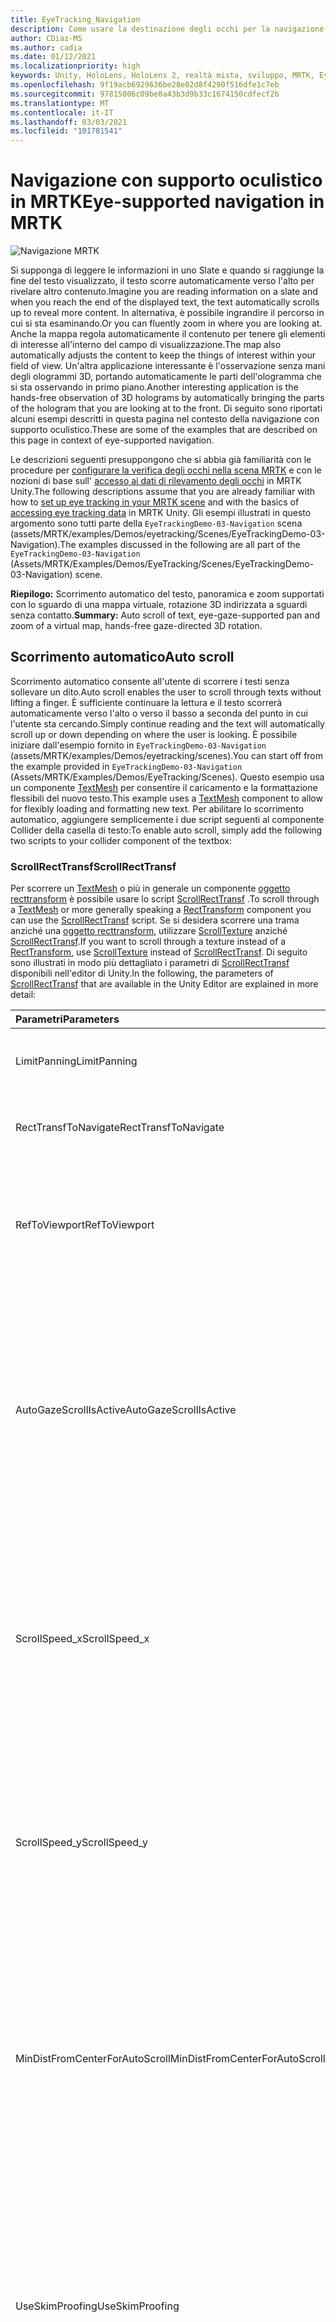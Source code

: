 ```yaml
---
title: EyeTracking_Navigation
description: Come usare la destinazione degli occhi per la navigazione in MRTK
author: CDiaz-MS
ms.author: cadia
ms.date: 01/12/2021
ms.localizationpriority: high
keywords: Unity, HoloLens, HoloLens 2, realtà mista, sviluppo, MRTK, EyeTracking,
ms.openlocfilehash: 9f19acb6929636be28e02d8f4290f516dfe1c7eb
ms.sourcegitcommit: 97815006c09be0a43b3d9b33c1674150cdfecf2b
ms.translationtype: MT
ms.contentlocale: it-IT
ms.lasthandoff: 03/03/2021
ms.locfileid: "101781541"
---
```

# <a name="eye-supported-navigation-in-mrtk"></a><span data-ttu-id="098f4-104">Navigazione con supporto oculistico in MRTK</span><span class="sxs-lookup"><span data-stu-id="098f4-104">Eye-supported navigation in MRTK</span></span>

![Navigazione MRTK](../images/eye-tracking/mrtk_et_navigation.png)

<span data-ttu-id="098f4-106">Si supponga di leggere le informazioni in uno Slate e quando si raggiunge la fine del testo visualizzato, il testo scorre automaticamente verso l'alto per rivelare altro contenuto.</span><span class="sxs-lookup"><span data-stu-id="098f4-106">Imagine you are reading information on a slate and when you reach the end of the displayed text, the text automatically scrolls up to reveal more content.</span></span> <span data-ttu-id="098f4-107">In alternativa, è possibile ingrandire il percorso in cui si sta esaminando.</span><span class="sxs-lookup"><span data-stu-id="098f4-107">Or you can fluently zoom in where you are looking at.</span></span> <span data-ttu-id="098f4-108">Anche la mappa regola automaticamente il contenuto per tenere gli elementi di interesse all'interno del campo di visualizzazione.</span><span class="sxs-lookup"><span data-stu-id="098f4-108">The map also automatically adjusts the content to keep the things of interest within your field of view.</span></span> <span data-ttu-id="098f4-109">Un'altra applicazione interessante è l'osservazione senza mani degli ologrammi 3D, portando automaticamente le parti dell'ologramma che si sta osservando in primo piano.</span><span class="sxs-lookup"><span data-stu-id="098f4-109">Another interesting application is the hands-free observation of 3D holograms by automatically bringing the parts of the hologram that you are looking at to the front.</span></span> <span data-ttu-id="098f4-110">Di seguito sono riportati alcuni esempi descritti in questa pagina nel contesto della navigazione con supporto oculistico.</span><span class="sxs-lookup"><span data-stu-id="098f4-110">These are some of the examples that are described on this page in context of eye-supported navigation.</span></span>

<span data-ttu-id="098f4-111">Le descrizioni seguenti presuppongono che si abbia già familiarità con le procedure per [configurare la verifica degli occhi nella scena MRTK](EyeTracking_BasicSetup.md) e con le nozioni di base sull' [accesso ai dati di rilevamento degli occhi](EyeTracking_TargetSelection.md) in MRTK Unity.</span><span class="sxs-lookup"><span data-stu-id="098f4-111">The following descriptions assume that you are already familiar with how to [set up eye tracking in your MRTK scene](EyeTracking_BasicSetup.md) and with the basics of [accessing eye tracking data](EyeTracking_TargetSelection.md) in MRTK Unity.</span></span>
<span data-ttu-id="098f4-112">Gli esempi illustrati in questo argomento sono tutti parte della `EyeTrackingDemo-03-Navigation` scena (assets/MRTK/examples/Demos/eyetracking/Scenes/EyeTrackingDemo-03-Navigation).</span><span class="sxs-lookup"><span data-stu-id="098f4-112">The examples discussed in the following are all part of the `EyeTrackingDemo-03-Navigation` (Assets/MRTK/Examples/Demos/EyeTracking/Scenes/EyeTrackingDemo-03-Navigation) scene.</span></span>

<span data-ttu-id="098f4-113">**Riepilogo:** Scorrimento automatico del testo, panoramica e zoom supportati con lo sguardo di una mappa virtuale, rotazione 3D indirizzata a sguardi senza contatto.</span><span class="sxs-lookup"><span data-stu-id="098f4-113">**Summary:** Auto scroll of text, eye-gaze-supported pan and zoom of a virtual map, hands-free gaze-directed 3D rotation.</span></span>

## <a name="auto-scroll"></a><span data-ttu-id="098f4-114">Scorrimento automatico</span><span class="sxs-lookup"><span data-stu-id="098f4-114">Auto scroll</span></span>

<span data-ttu-id="098f4-115">Scorrimento automatico consente all'utente di scorrere i testi senza sollevare un dito.</span><span class="sxs-lookup"><span data-stu-id="098f4-115">Auto scroll enables the user to scroll through texts without lifting a finger.</span></span>
<span data-ttu-id="098f4-116">È sufficiente continuare la lettura e il testo scorrerà automaticamente verso l'alto o verso il basso a seconda del punto in cui l'utente sta cercando.</span><span class="sxs-lookup"><span data-stu-id="098f4-116">Simply continue reading and the text will automatically scroll up or down depending on where the user is looking.</span></span>
<span data-ttu-id="098f4-117">È possibile iniziare dall'esempio fornito in `EyeTrackingDemo-03-Navigation` (assets/MRTK/examples/Demos/eyetracking/scenes).</span><span class="sxs-lookup"><span data-stu-id="098f4-117">You can start off from the example provided in `EyeTrackingDemo-03-Navigation` (Assets/MRTK/Examples/Demos/EyeTracking/Scenes).</span></span>
<span data-ttu-id="098f4-118">Questo esempio usa un componente [TextMesh](https://docs.unity3d.com/ScriptReference/TextMesh.html) per consentire il caricamento e la formattazione flessibili del nuovo testo.</span><span class="sxs-lookup"><span data-stu-id="098f4-118">This example uses a [TextMesh](https://docs.unity3d.com/ScriptReference/TextMesh.html) component to allow for flexibly loading and formatting new text.</span></span>
<span data-ttu-id="098f4-119">Per abilitare lo scorrimento automatico, aggiungere semplicemente i due script seguenti al componente Collider della casella di testo:</span><span class="sxs-lookup"><span data-stu-id="098f4-119">To enable auto scroll, simply add the following two scripts to your collider component of the textbox:</span></span>

### <a name="scrollrecttransf"></a><span data-ttu-id="098f4-120">ScrollRectTransf</span><span class="sxs-lookup"><span data-stu-id="098f4-120">ScrollRectTransf</span></span>

<span data-ttu-id="098f4-121">Per scorrere un [TextMesh](https://docs.unity3d.com/ScriptReference/TextMesh.html) o più in generale un componente [oggetto recttransform](https://docs.unity3d.com/ScriptReference/RectTransform.html) è possibile usare lo script [ScrollRectTransf](xref:Microsoft.MixedReality.Toolkit.Examples.Demos.EyeTracking.ScrollRectTransf) .</span><span class="sxs-lookup"><span data-stu-id="098f4-121">To scroll through a [TextMesh](https://docs.unity3d.com/ScriptReference/TextMesh.html) or more generally speaking a [RectTransform](https://docs.unity3d.com/ScriptReference/RectTransform.html) component you can use the [ScrollRectTransf](xref:Microsoft.MixedReality.Toolkit.Examples.Demos.EyeTracking.ScrollRectTransf) script.</span></span>
<span data-ttu-id="098f4-122">Se si desidera scorrere una trama anziché una [oggetto recttransform](https://docs.unity3d.com/ScriptReference/RectTransform.html), utilizzare [ScrollTexture](xref:Microsoft.MixedReality.Toolkit.Examples.Demos.EyeTracking.ScrollTexture) anziché [ScrollRectTransf](xref:Microsoft.MixedReality.Toolkit.Examples.Demos.EyeTracking.ScrollRectTransf).</span><span class="sxs-lookup"><span data-stu-id="098f4-122">If you want to scroll through a texture instead of a [RectTransform](https://docs.unity3d.com/ScriptReference/RectTransform.html), use [ScrollTexture](xref:Microsoft.MixedReality.Toolkit.Examples.Demos.EyeTracking.ScrollTexture) instead of [ScrollRectTransf](xref:Microsoft.MixedReality.Toolkit.Examples.Demos.EyeTracking.ScrollRectTransf).</span></span>
<span data-ttu-id="098f4-123">Di seguito sono illustrati in modo più dettagliato i parametri di [ScrollRectTransf](xref:Microsoft.MixedReality.Toolkit.Examples.Demos.EyeTracking.ScrollRectTransf) disponibili nell'editor di Unity.</span><span class="sxs-lookup"><span data-stu-id="098f4-123">In the following, the parameters of [ScrollRectTransf](xref:Microsoft.MixedReality.Toolkit.Examples.Demos.EyeTracking.ScrollRectTransf) that are available in the Unity Editor are explained in more detail:</span></span>

<span data-ttu-id="098f4-124">Parametri</span><span class="sxs-lookup"><span data-stu-id="098f4-124">Parameters</span></span> | <span data-ttu-id="098f4-125">Descrizione</span><span class="sxs-lookup"><span data-stu-id="098f4-125">Description</span></span>
:---- | :----
<span data-ttu-id="098f4-126">LimitPanning</span><span class="sxs-lookup"><span data-stu-id="098f4-126">LimitPanning</span></span> | <span data-ttu-id="098f4-127">Se abilitata, arresterà il contenuto scorrevole al limite.</span><span class="sxs-lookup"><span data-stu-id="098f4-127">If enabled, will stop the scrollable content at its boundary.</span></span>
<span data-ttu-id="098f4-128">RectTransfToNavigate</span><span class="sxs-lookup"><span data-stu-id="098f4-128">RectTransfToNavigate</span></span> | <span data-ttu-id="098f4-129">Riferimento al [oggetto recttransform](https://docs.unity3d.com/ScriptReference/RectTransform.html) di scorrimento.</span><span class="sxs-lookup"><span data-stu-id="098f4-129">Reference to the [RectTransform](https://docs.unity3d.com/ScriptReference/RectTransform.html) to scroll in.</span></span>
<span data-ttu-id="098f4-130">RefToViewport</span><span class="sxs-lookup"><span data-stu-id="098f4-130">RefToViewport</span></span> | <span data-ttu-id="098f4-131">Riferimento al [oggetto recttransform](https://docs.unity3d.com/ScriptReference/RectTransform.html) padre del contenuto scorrevole per determinare l'offset e il limite corretti.</span><span class="sxs-lookup"><span data-stu-id="098f4-131">Reference to the parent [RectTransform](https://docs.unity3d.com/ScriptReference/RectTransform.html) of the scrollable content to determine the correct offset and boundary.</span></span>
<span data-ttu-id="098f4-132">AutoGazeScrollIsActive</span><span class="sxs-lookup"><span data-stu-id="098f4-132">AutoGazeScrollIsActive</span></span> | <span data-ttu-id="098f4-133">Se abilitata, il testo scorrerà automaticamente se l'utente esamina un' *area attiva* (ad esempio, la parte superiore e inferiore del pannello di scorrimento se la velocità di scorrimento verticale non è zero).</span><span class="sxs-lookup"><span data-stu-id="098f4-133">If enabled, the text will automatically scroll if the user looks at an *active region* (e.g., the top and bottom part of your scroll panel if the vertical scroll speed is not zero).</span></span>
<span data-ttu-id="098f4-134">ScrollSpeed_x</span><span class="sxs-lookup"><span data-stu-id="098f4-134">ScrollSpeed_x</span></span> | <span data-ttu-id="098f4-135">Se il valore è impostato su un valore diverso da zero, verrà abilitato lo scorrimento orizzontale.</span><span class="sxs-lookup"><span data-stu-id="098f4-135">If set to a value unequal to zero, horizontal scroll will be enabled.</span></span> <span data-ttu-id="098f4-136">I valori negativi indicano una modifica nella direzione di scorrimento, da sinistra a destra rispetto a destra a sinistra.</span><span class="sxs-lookup"><span data-stu-id="098f4-136">Negative values mean a change in scroll direction: Left to right vs. right to left.</span></span>
<span data-ttu-id="098f4-137">ScrollSpeed_y</span><span class="sxs-lookup"><span data-stu-id="098f4-137">ScrollSpeed_y</span></span> | <span data-ttu-id="098f4-138">Se il valore è impostato su un valore diverso da zero, verrà abilitato lo scorrimento verticale.</span><span class="sxs-lookup"><span data-stu-id="098f4-138">If set to a value unequal to zero, vertical scroll will be enabled.</span></span> <span data-ttu-id="098f4-139">I valori negativi indicano una modifica nella direzione di scorrimento: fino a verso il basso e verso l'alto.</span><span class="sxs-lookup"><span data-stu-id="098f4-139">Negative values mean a change in scroll direction:  Up to down vs. down to up.</span></span>
<span data-ttu-id="098f4-140">MinDistFromCenterForAutoScroll</span><span class="sxs-lookup"><span data-stu-id="098f4-140">MinDistFromCenterForAutoScroll</span></span> | <span data-ttu-id="098f4-141">Distanza minima normalizzata in x e y dal centro della casella di hit della destinazione (0,0) per scorrere.</span><span class="sxs-lookup"><span data-stu-id="098f4-141">Normalized minimal distance in x and y from center of the target's hit box (0, 0) to scroll.</span></span> <span data-ttu-id="098f4-142">Pertanto, i valori devono essere compresi tra 0 (scorrimento sempre) e 0,5 (nessun scorrimento).</span><span class="sxs-lookup"><span data-stu-id="098f4-142">Thus, values must range between 0 (always scroll) and 0.5 (no scroll).</span></span>
<span data-ttu-id="098f4-143">UseSkimProofing</span><span class="sxs-lookup"><span data-stu-id="098f4-143">UseSkimProofing</span></span> | <span data-ttu-id="098f4-144">Se abilitata, impedisce spostamenti improvvisi di scorrimento quando si esamina rapidamente.</span><span class="sxs-lookup"><span data-stu-id="098f4-144">If enabled, it prevents sudden scroll movements when quickly looking around.</span></span> <span data-ttu-id="098f4-145">In questo modo lo scorrimento potrebbe essere meno sensibile.</span><span class="sxs-lookup"><span data-stu-id="098f4-145">This may make scrolling feel less responsive though.</span></span> <span data-ttu-id="098f4-146">Può essere ottimizzato con il valore *SkimProofUpdateSpeed* .</span><span class="sxs-lookup"><span data-stu-id="098f4-146">It can be tuned with the *SkimProofUpdateSpeed* value.</span></span>
<span data-ttu-id="098f4-147">SkimProofUpdateSpeed</span><span class="sxs-lookup"><span data-stu-id="098f4-147">SkimProofUpdateSpeed</span></span> | <span data-ttu-id="098f4-148">Più basso è il valore, più lento sarà la velocità di scorrimento dopo lo skimming.</span><span class="sxs-lookup"><span data-stu-id="098f4-148">The lower the value, the slower the scrolling will speed up after skimming.</span></span> <span data-ttu-id="098f4-149">Valore consigliato: 5.</span><span class="sxs-lookup"><span data-stu-id="098f4-149">Recommended value: 5.</span></span>

![Configurazione di scorrimento con supporto oculistico in Unity](../images/eye-tracking/mrtk_et_nav_scroll.jpg)

### <a name="eyetrackingtarget"></a><span data-ttu-id="098f4-151">EyeTrackingTarget</span><span class="sxs-lookup"><span data-stu-id="098f4-151">EyeTrackingTarget</span></span>

<span data-ttu-id="098f4-152">Il fissaggio del componente _EyeTrackingTarget_ consente di gestire in modo flessibile gli eventi correlati agli sguardi.</span><span class="sxs-lookup"><span data-stu-id="098f4-152">Attaching the _EyeTrackingTarget_ component allows for flexibly handle eye-gaze-related events.</span></span>
<span data-ttu-id="098f4-153">Nell'esempio Scroll viene illustrato lo scorrimento del testo che inizia quando l'utente *osserva* il pannello e si interrompe quando l'utente sta *cercando* .</span><span class="sxs-lookup"><span data-stu-id="098f4-153">The scroll sample demonstrates scrolling text that starts when the user *looks* at the panel and stops when the user is *looking away* from it.</span></span>
<span data-ttu-id="098f4-154">![Configurazione di scorrimento con supporto oculistico in Unity: EyeTrackingTarget](../images/eye-tracking/mrtk_et_nav_scroll_ettarget.jpg)</span><span class="sxs-lookup"><span data-stu-id="098f4-154">![Eye-supported scroll setup in Unity: EyeTrackingTarget](../images/eye-tracking/mrtk_et_nav_scroll_ettarget.jpg)</span></span>

## <a name="gaze-supported-pan-and-zoom"></a><span data-ttu-id="098f4-155">Panoramica e zoom supportati</span><span class="sxs-lookup"><span data-stu-id="098f4-155">Gaze-supported pan and zoom</span></span>

<span data-ttu-id="098f4-156">Chi non ha usato una mappa virtuale prima di cercare la propria abitazione o esplorare i posti completamente nuovi?</span><span class="sxs-lookup"><span data-stu-id="098f4-156">Who hasn't used a virtual map before to search for their home or to explore entirely new places?</span></span> <span data-ttu-id="098f4-157">Il rilevamento degli occhi consente di esaminare direttamente le parti a cui si è interessati e, una volta ingrandita, è possibile seguire in modo semplice il corso di una strada per esplorare il quartiere.</span><span class="sxs-lookup"><span data-stu-id="098f4-157">Eye tracking allows you to directly dive into exactly the parts that you're interested in and once zoomed in, you can smoothly follow the course of a street to explore your neighborhood!</span></span>
<span data-ttu-id="098f4-158">Questa operazione non è utile solo per l'esplorazione delle mappe geografiche, ma anche per l'estrazione di dettagli in fotografie, visualizzazioni dei dati o persino immagini mediche con flusso live.</span><span class="sxs-lookup"><span data-stu-id="098f4-158">This is not only useful for exploring geographical maps, but also to checking out details in photographs, data visualizations or even live-streamed medical imagery.</span></span> <span data-ttu-id="098f4-159">Per usare questa funzionalità nell'app è facile.</span><span class="sxs-lookup"><span data-stu-id="098f4-159">To use this capability in your app is easy!</span></span> <span data-ttu-id="098f4-160">Per il rendering del contenuto in una [trama]( https://docs.unity3d.com/ScriptReference/Texture.html) (ad esempio, una foto e i dati trasmessi), è sufficiente aggiungere lo script [PanZoomTexture](xref:Microsoft.MixedReality.Toolkit.Examples.Demos.EyeTracking.PanZoomTexture) .</span><span class="sxs-lookup"><span data-stu-id="098f4-160">For content rendered to a [Texture]( https://docs.unity3d.com/ScriptReference/Texture.html) (e.g., a photo, streamed data), simply add the [PanZoomTexture](xref:Microsoft.MixedReality.Toolkit.Examples.Demos.EyeTracking.PanZoomTexture) script.</span></span>
<span data-ttu-id="098f4-161">Per un [oggetto recttransform](https://docs.unity3d.com/ScriptReference/RectTransform.html) usare [PanZoomRectTransf](xref:Microsoft.MixedReality.Toolkit.Examples.Demos.EyeTracking.PanZoomRectTransf).</span><span class="sxs-lookup"><span data-stu-id="098f4-161">For a [RectTransform](https://docs.unity3d.com/ScriptReference/RectTransform.html) use [PanZoomRectTransf](xref:Microsoft.MixedReality.Toolkit.Examples.Demos.EyeTracking.PanZoomRectTransf).</span></span> <span data-ttu-id="098f4-162">Estendendo la funzionalità di [scorrimento automatico](#auto-scroll) , abbiamo essenzialmente lo scorrimento verticale e orizzontale allo stesso tempo per ingrandire il contenuto intorno al punto di messa a fuoco corrente dell'utente.</span><span class="sxs-lookup"><span data-stu-id="098f4-162">Extending the [Auto Scroll](#auto-scroll) capability, we essentially enable to scroll both vertically and horizontally at the same time and magnify content right around the user's current focus point.</span></span>

<span data-ttu-id="098f4-163">Parametri</span><span class="sxs-lookup"><span data-stu-id="098f4-163">Parameters</span></span> | <span data-ttu-id="098f4-164">Descrizione</span><span class="sxs-lookup"><span data-stu-id="098f4-164">Description</span></span>
:---- | :----
<span data-ttu-id="098f4-165">LimitPanning</span><span class="sxs-lookup"><span data-stu-id="098f4-165">LimitPanning</span></span> | <span data-ttu-id="098f4-166">Se abilitata, arresterà il contenuto scorrevole al limite.</span><span class="sxs-lookup"><span data-stu-id="098f4-166">If enabled, will stop the scrollable content at its boundary.</span></span>
<span data-ttu-id="098f4-167">HandZoomEnabledOnStartup</span><span class="sxs-lookup"><span data-stu-id="098f4-167">HandZoomEnabledOnStartup</span></span> | <span data-ttu-id="098f4-168">Indica se i movimenti della mano vengono abilitati automaticamente per eseguire un movimento di zoom.</span><span class="sxs-lookup"><span data-stu-id="098f4-168">Indicates whether hand gestures are automatically enabled to perform a zoom gesture.</span></span> <span data-ttu-id="098f4-169">Potrebbe essere necessario disabilitarlo inizialmente per evitare l'attivazione accidentale di azioni di zoom.</span><span class="sxs-lookup"><span data-stu-id="098f4-169">You may want to disable it at first to avoid accidentally triggering zoom actions.</span></span>
<span data-ttu-id="098f4-170">RendererOfTextureToBeNavigated</span><span class="sxs-lookup"><span data-stu-id="098f4-170">RendererOfTextureToBeNavigated</span></span> | <span data-ttu-id="098f4-171">Renderer di riferimento della trama da esplorare.</span><span class="sxs-lookup"><span data-stu-id="098f4-171">Referenced renderer of the texture to be navigated.</span></span>
<span data-ttu-id="098f4-172">Zoom_Acceleration</span><span class="sxs-lookup"><span data-stu-id="098f4-172">Zoom_Acceleration</span></span> | <span data-ttu-id="098f4-173">Accelerazione zoom che definisce la ripidezza del mapping della funzione di velocità logistica.</span><span class="sxs-lookup"><span data-stu-id="098f4-173">Zoom acceleration defining the steepness of logistic speed function mapping.</span></span>
<span data-ttu-id="098f4-174">Zoom_SpeedMax</span><span class="sxs-lookup"><span data-stu-id="098f4-174">Zoom_SpeedMax</span></span> | <span data-ttu-id="098f4-175">Velocità massima dello zoom.</span><span class="sxs-lookup"><span data-stu-id="098f4-175">Maximum zoom speed.</span></span>
<span data-ttu-id="098f4-176">Zoom_MinScale</span><span class="sxs-lookup"><span data-stu-id="098f4-176">Zoom_MinScale</span></span> | <span data-ttu-id="098f4-177">Scala minima della trama per lo zoom avanti, ad esempio 0,5 f (metà delle dimensioni originali).</span><span class="sxs-lookup"><span data-stu-id="098f4-177">Minimum scale of the texture for zoom in - e.g., 0.5f (half the original size).</span></span>
<span data-ttu-id="098f4-178">Zoom_MaxScale</span><span class="sxs-lookup"><span data-stu-id="098f4-178">Zoom_MaxScale</span></span> | <span data-ttu-id="098f4-179">Scala massima della trama per lo zoom indietro, ad esempio 1F (dimensioni originali) o 2.0 f (doppia le dimensioni originali).</span><span class="sxs-lookup"><span data-stu-id="098f4-179">Maximum scale of the texture for zoom out - e.g., 1f (the original size) or 2.0f (double the original size).</span></span>
<span data-ttu-id="098f4-180">Zoom_TimeInSecToZoom</span><span class="sxs-lookup"><span data-stu-id="098f4-180">Zoom_TimeInSecToZoom</span></span> | <span data-ttu-id="098f4-181">Zoom temporizzato: una volta attivato, viene eseguito uno zoom avanti/indietro per il periodo di tempo specificato in secondi.</span><span class="sxs-lookup"><span data-stu-id="098f4-181">Timed zoom: Once triggered, a zoom in/out will be performed for the given amount of time in seconds.</span></span>
<span data-ttu-id="098f4-182">Zoom_Gesture</span><span class="sxs-lookup"><span data-stu-id="098f4-182">Zoom_Gesture</span></span> | <span data-ttu-id="098f4-183">Tipo di movimento della mano da usare per eseguire lo zoom avanti o indietro.</span><span class="sxs-lookup"><span data-stu-id="098f4-183">Type of hand gesture to use to zoom in/out.</span></span>
--- | ---
<span data-ttu-id="098f4-184">Pan_AutoScrollIsActive</span><span class="sxs-lookup"><span data-stu-id="098f4-184">Pan_AutoScrollIsActive</span></span> | <span data-ttu-id="098f4-185">Se abilitata, il testo scorrerà automaticamente se l'utente esamina un' *area attiva* (ad esempio, la parte superiore e inferiore del pannello di scorrimento se la velocità di scorrimento verticale non è zero).</span><span class="sxs-lookup"><span data-stu-id="098f4-185">If enabled, the text will automatically scroll if the user looks at an *active region* (e.g., the top and bottom part of your scroll panel if the vertical scroll speed is not zero).</span></span>
<span data-ttu-id="098f4-186">Pan_Speed_x</span><span class="sxs-lookup"><span data-stu-id="098f4-186">Pan_Speed_x</span></span> | <span data-ttu-id="098f4-187">Se il valore è impostato su un valore diverso da zero, verrà abilitato lo scorrimento orizzontale.</span><span class="sxs-lookup"><span data-stu-id="098f4-187">If set to a value unequal to zero, horizontal scroll will be enabled.</span></span> <span data-ttu-id="098f4-188">I valori negativi indicano una modifica nella direzione di scorrimento, da sinistra a destra rispetto a destra a sinistra.</span><span class="sxs-lookup"><span data-stu-id="098f4-188">Negative values mean a change in scroll direction: Left to right vs. right to left.</span></span>
<span data-ttu-id="098f4-189">Pan_Speed_y</span><span class="sxs-lookup"><span data-stu-id="098f4-189">Pan_Speed_y</span></span> | <span data-ttu-id="098f4-190">Se il valore è impostato su un valore diverso da zero, verrà abilitato lo scorrimento verticale.</span><span class="sxs-lookup"><span data-stu-id="098f4-190">If set to a value unequal to zero, vertical scroll will be enabled.</span></span> <span data-ttu-id="098f4-191">I valori negativi indicano una modifica nella direzione di scorrimento: fino a verso il basso e verso l'alto.</span><span class="sxs-lookup"><span data-stu-id="098f4-191">Negative values mean a change in scroll direction:  Up to down vs. down to up.</span></span>
<span data-ttu-id="098f4-192">Pan_MinDistFromCenter</span><span class="sxs-lookup"><span data-stu-id="098f4-192">Pan_MinDistFromCenter</span></span> | <span data-ttu-id="098f4-193">Distanza minima normalizzata in x e y dal centro della casella di hit della destinazione (0,0) per scorrere.</span><span class="sxs-lookup"><span data-stu-id="098f4-193">Normalized minimal distance in x and y from center of the target's hit box (0, 0) to scroll.</span></span> <span data-ttu-id="098f4-194">Pertanto, i valori devono essere compresi tra 0 (scorrimento sempre) e 0,5 (nessun scorrimento).</span><span class="sxs-lookup"><span data-stu-id="098f4-194">Thus, values must range between 0 (always scroll) and 0.5 (no scroll).</span></span>
<span data-ttu-id="098f4-195">UseSkimProofing</span><span class="sxs-lookup"><span data-stu-id="098f4-195">UseSkimProofing</span></span> | <span data-ttu-id="098f4-196">Se abilitata, impedisce spostamenti improvvisi di scorrimento quando si esamina rapidamente.</span><span class="sxs-lookup"><span data-stu-id="098f4-196">If enabled, it prevents sudden scroll movements when quickly looking around.</span></span> <span data-ttu-id="098f4-197">In questo modo lo scorrimento potrebbe essere meno sensibile.</span><span class="sxs-lookup"><span data-stu-id="098f4-197">This may make scrolling feel less responsive though.</span></span> <span data-ttu-id="098f4-198">Può essere ottimizzato con il valore *SkimProofUpdateSpeed* .</span><span class="sxs-lookup"><span data-stu-id="098f4-198">It can be tuned with the *SkimProofUpdateSpeed* value.</span></span>
<span data-ttu-id="098f4-199">SkimProofUpdateSpeed</span><span class="sxs-lookup"><span data-stu-id="098f4-199">SkimProofUpdateSpeed</span></span> | <span data-ttu-id="098f4-200">Più basso è il valore, più lento sarà la velocità di scorrimento dopo lo skimming.</span><span class="sxs-lookup"><span data-stu-id="098f4-200">The lower the value, the slower the scrolling will speed up after skimming.</span></span> <span data-ttu-id="098f4-201">Valore consigliato: 5.</span><span class="sxs-lookup"><span data-stu-id="098f4-201">Recommended value: 5.</span></span>

![Panoramica e configurazione di zoom supportati da Eye in Unity](../images/eye-tracking/mrtk_et_nav_panzoom.jpg)

## <a name="attention-based-3d-rotation"></a><span data-ttu-id="098f4-203">Rotazione 3D basata sull'attenzione</span><span class="sxs-lookup"><span data-stu-id="098f4-203">Attention-based 3D rotation</span></span>

<span data-ttu-id="098f4-204">Si supponga di esaminare un oggetto 3D e le parti che si desidera visualizzare in modo più accurato si rivolgono a te, come se il sistema fosse in grado di leggere e sapere di trasformare l'elemento verso l'utente.</span><span class="sxs-lookup"><span data-stu-id="098f4-204">Imagine looking at a 3D object and the parts you want to see more closely magically turn toward you - as if the system would read your mind and know to turn the item toward you!</span></span>
<span data-ttu-id="098f4-205">Si tratta dell'idea per le rotazioni 3D basate sull'attenzione che consentono di esaminare tutti i lati di un ologramma senza sollevare un dito.</span><span class="sxs-lookup"><span data-stu-id="098f4-205">That is the idea for attention-based 3D rotations which enable you to investigate all side of a hologram without lifting a finger.</span></span>
<span data-ttu-id="098f4-206">Per abilitare questo comportamento, è sufficiente aggiungere lo script [OnLookAtRotateByEyeGaze](xref:Microsoft.MixedReality.Toolkit.Examples.Demos.EyeTracking.OnLookAtRotateByEyeGaze) alla parte di GameObject con un componente [Collider](https://docs.unity3d.com/ScriptReference/Collider.html) .</span><span class="sxs-lookup"><span data-stu-id="098f4-206">To enable this behavior, simply add the [OnLookAtRotateByEyeGaze](xref:Microsoft.MixedReality.Toolkit.Examples.Demos.EyeTracking.OnLookAtRotateByEyeGaze) script to the part of your GameObject with a [Collider](https://docs.unity3d.com/ScriptReference/Collider.html) component.</span></span>
<span data-ttu-id="098f4-207">È possibile modificare diversi parametri elencati di seguito per limitare la velocità e le direzioni in cui l'ologramma girerà.</span><span class="sxs-lookup"><span data-stu-id="098f4-207">You can tweak several parameters that are listed below to limit how fast and in which directions the hologram will turn.</span></span>

<span data-ttu-id="098f4-208">Come si può immaginare, l'attivazione di questo comportamento in qualsiasi momento potrebbe diventare rapidamente molto dispersiva in una scena affollata.</span><span class="sxs-lookup"><span data-stu-id="098f4-208">As you can imagine, having this behavior active at all times may quickly become pretty distracting in a crowded scene.</span></span>
<span data-ttu-id="098f4-209">Questo è il motivo per cui è consigliabile iniziare con questo comportamento disabilitato e quindi abilitarlo rapidamente usando i comandi vocali.</span><span class="sxs-lookup"><span data-stu-id="098f4-209">This is why you may want to start out with this behavior disabled and then enable it quickly using voice commands.</span></span>
<span data-ttu-id="098f4-210">In alternativa, è stato aggiunto un esempio in `EyeTrackingDemo-03-Navigation` (assets/MRTK/examples/Demos/eyetracking/scenes) per usare [TargetMoveToCamera](xref:Microsoft.MixedReality.Toolkit.Examples.Demos.EyeTracking.TargetMoveToCamera) per il quale è possibile selezionare una destinazione con lo stato attivo e il suo volo è davanti all'utente .</span><span class="sxs-lookup"><span data-stu-id="098f4-210">Alternatively, we added an example in `EyeTrackingDemo-03-Navigation` (Assets/MRTK/Examples/Demos/EyeTracking/Scenes) to use [TargetMoveToCamera](xref:Microsoft.MixedReality.Toolkit.Examples.Demos.EyeTracking.TargetMoveToCamera) for which you can select a focused target and it flies in front of you - simply say *"Come to me"*.</span></span>

<span data-ttu-id="098f4-211">Una volta nella modalità near, la modalità di rotazione automatica viene abilitata automaticamente.</span><span class="sxs-lookup"><span data-stu-id="098f4-211">Once in the near mode, the auto rotation mode is automatically enabled.</span></span>
<span data-ttu-id="098f4-212">In tale modalità, è possibile osservarla da tutti i lati, semplicemente inclinando il sistema e visualizzandola, cercandola per spostarla e ruotarla con la mano.</span><span class="sxs-lookup"><span data-stu-id="098f4-212">In that mode, you can observe it from all sides either simply leaning back and looking at it, walking around it or reaching out to grab and rotate it with your hand.</span></span> <span data-ttu-id="098f4-213">Quando si ignora la destinazione (si osservi & pizzicare o *"rinviare"*), viene ripristinata la posizione originale e si smette di reagire all'utente da Afar.</span><span class="sxs-lookup"><span data-stu-id="098f4-213">When you dismiss the target (look & pinch or say *"Send back"*), it will return to its original location and will stop reacting to you from afar.</span></span>

<span data-ttu-id="098f4-214">Parametri</span><span class="sxs-lookup"><span data-stu-id="098f4-214">Parameters</span></span> | <span data-ttu-id="098f4-215">Descrizione</span><span class="sxs-lookup"><span data-stu-id="098f4-215">Description</span></span>
:---- | :----
<span data-ttu-id="098f4-216">SpeedX</span><span class="sxs-lookup"><span data-stu-id="098f4-216">SpeedX</span></span> | <span data-ttu-id="098f4-217">Velocità di rotazione orizzontale.</span><span class="sxs-lookup"><span data-stu-id="098f4-217">Horizontal rotation speed.</span></span>
<span data-ttu-id="098f4-218">Veloce</span><span class="sxs-lookup"><span data-stu-id="098f4-218">SpeedY</span></span> | <span data-ttu-id="098f4-219">Velocità di rotazione verticale.</span><span class="sxs-lookup"><span data-stu-id="098f4-219">Vertical rotation speed.</span></span>
<span data-ttu-id="098f4-220">InverseX</span><span class="sxs-lookup"><span data-stu-id="098f4-220">InverseX</span></span> | <span data-ttu-id="098f4-221">Per invertire la direzione di rotazione orizzontale.</span><span class="sxs-lookup"><span data-stu-id="098f4-221">To inverse the horizontal rotation direction.</span></span>
<span data-ttu-id="098f4-222">Inversa</span><span class="sxs-lookup"><span data-stu-id="098f4-222">InverseY</span></span> | <span data-ttu-id="098f4-223">Per invertire la direzione di rotazione verticale.</span><span class="sxs-lookup"><span data-stu-id="098f4-223">To inverse the vertical rotation direction.</span></span>
<span data-ttu-id="098f4-224">RotationThreshInDegrees</span><span class="sxs-lookup"><span data-stu-id="098f4-224">RotationThreshInDegrees</span></span> | <span data-ttu-id="098f4-225">Se l'angolo tra' sguardo a destinazione ' è fotocamera a destinazione ' è inferiore a questo valore, non eseguire alcuna operazione.</span><span class="sxs-lookup"><span data-stu-id="098f4-225">If the angle between 'Gaze to Target' and 'Camera to Target' is less than this value, do nothing.</span></span> <span data-ttu-id="098f4-226">Ciò consente di evitare piccole rotazioni nervose.</span><span class="sxs-lookup"><span data-stu-id="098f4-226">This is to prevent small jittery rotations..</span></span>
<span data-ttu-id="098f4-227">MinRotX</span><span class="sxs-lookup"><span data-stu-id="098f4-227">MinRotX</span></span> | <span data-ttu-id="098f4-228">Angolo di rotazione orizzontale minimo.</span><span class="sxs-lookup"><span data-stu-id="098f4-228">Minimum horizontal rotation angle.</span></span> <span data-ttu-id="098f4-229">Questo consente di limitare la rotazione in direzioni diverse.</span><span class="sxs-lookup"><span data-stu-id="098f4-229">This is to limit the rotation in different directions.</span></span>
<span data-ttu-id="098f4-230">MaxRotX</span><span class="sxs-lookup"><span data-stu-id="098f4-230">MaxRotX</span></span> | <span data-ttu-id="098f4-231">Angolo di rotazione orizzontale massimo.</span><span class="sxs-lookup"><span data-stu-id="098f4-231">Maximum horizontal rotation angle.</span></span> <span data-ttu-id="098f4-232">Questo consente di limitare la rotazione in direzioni diverse.</span><span class="sxs-lookup"><span data-stu-id="098f4-232">This is to limit the rotation in different directions.</span></span>
<span data-ttu-id="098f4-233">MinRotY</span><span class="sxs-lookup"><span data-stu-id="098f4-233">MinRotY</span></span> | <span data-ttu-id="098f4-234">Angolo di rotazione verticale minimo per limitare la rotazione intorno all'asse x.</span><span class="sxs-lookup"><span data-stu-id="098f4-234">Minimal vertical rotation angle to limit the rotation around the x axis.</span></span>
<span data-ttu-id="098f4-235">MaxRotY</span><span class="sxs-lookup"><span data-stu-id="098f4-235">MaxRotY</span></span> | <span data-ttu-id="098f4-236">Angolo di rotazione verticale massimo per limitare la rotazione intorno all'asse y.</span><span class="sxs-lookup"><span data-stu-id="098f4-236">Maximum vertical rotation angle to limit the rotation around the y axis.</span></span>

![Configurazione della rotazione 3D con supporto oculare in Unity](../images/eye-tracking/mrtk_et_nav_rotate.jpg)

<span data-ttu-id="098f4-238">In sintesi, gli script precedenti dovrebbero consentire di iniziare a usare gli occhi per le varie attività di esplorazione di input, ad esempio lo scorrimento dei testi, lo zoom e la panoramica delle trame, nonché la rotazione dell'analisi degli ologrammi 3D.</span><span class="sxs-lookup"><span data-stu-id="098f4-238">In summary, the above scripts should enable you to  get started to use eye gaze for various input navigation tasks such as scrolling texts, zooming and panning textures as well as rotating investigating 3D holograms.</span></span>

### <a name="see-also"></a><span data-ttu-id="098f4-239">Vedi anche</span><span class="sxs-lookup"><span data-stu-id="098f4-239">See also</span></span>

- [<span data-ttu-id="098f4-240">Configurazione di base di MRTK per l'uso di Eye Tracking</span><span class="sxs-lookup"><span data-stu-id="098f4-240">Basic MRTK setup to use eye tracking</span></span>](EyeTracking_BasicSetup.md)
- [<span data-ttu-id="098f4-241">Selezione della destinazione supportata dagli occhi</span><span class="sxs-lookup"><span data-stu-id="098f4-241">Eye-supported target selection</span></span>](EyeTracking_TargetSelection.md)

---
[<span data-ttu-id="098f4-242">Torna a "Eye Tracking in the MixedRealityToolkit"</span><span class="sxs-lookup"><span data-stu-id="098f4-242">Back to "Eye tracking in the MixedRealityToolkit"</span></span>](EyeTracking_Main.md)
